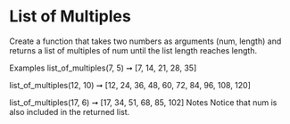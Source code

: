 # List of Multiples

Create a function that takes two numbers as arguments (num, length) and returns a list of multiples of num until the list length reaches length.

Examples
list_of_multiples(7, 5) ➞ [7, 14, 21, 28, 35]

list_of_multiples(12, 10) ➞ [12, 24, 36, 48, 60, 72, 84, 96, 108, 120]

list_of_multiples(17, 6) ➞ [17, 34, 51, 68, 85, 102]
Notes
Notice that num is also included in the returned list.
